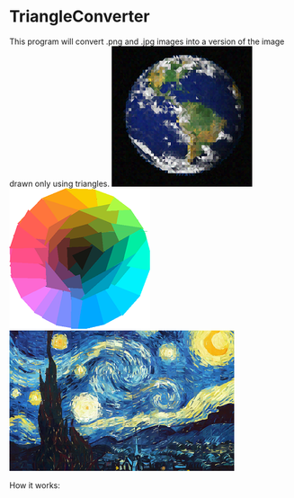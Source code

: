 # TriangleConverter
This program will convert .png and .jpg images into a version of the image drawn only using triangles.
![Alt text](Examples/earth.png?raw=true "Earth")
![Alt text](Examples/hue.png?raw=true "Hue")
![Alt text](Examples/starrynight.png?raw=true "Starry Night")

How it works:



